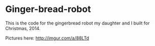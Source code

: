 Ginger-bread-robot
==================
This is the code for the gingerbread robot my daughter and I built for Christmas, 2014. 

Pictures here: http://imgur.com/a/88LTd 


